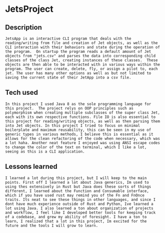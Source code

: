 # JetsProject


## Description
	JetsApp is an interactive CLI program that deals with the reading/writing from file and creation of Jet objects, as well as the CLI interaction with their behaviors and state during the operation of the program.  On startup the program reads a default amount of Jet objects from "jets.csv" and parses the data into corresponding child classes of the class Jet, creating instances of these classes.  These objects are then able to be interacted with in various ways within the program. The user can create, delete, fly, or assign a pilot to, each jet. The user has many other options as well as but not limited to saving the current state of their JetApp into a csv file.

## Tech used
	In this project I used Java 8 as the sole programming language for this project.  The project relys on OOP principles such as polymorphism when creating multiple subclasses of the super class Jet, each with its own respective functions. File IO is also essential to this project for reading/writing objects, as well as then parsing them into Jet objects. In this project I tried to focus on minimal boilerplate and maximum reusability, this can be seen in my use of generic types in various methods, I believe this is essential as it allows for the clean refactoring of the code when necessary, which was a lot haha. Another neat feature I enjoyed was using ANSI escape codes to change the color of the text on terminal, which I like a lot, seeing as this is a CLI application.

## Lessons learned
	I learned a lot during this project, but I will keep to the main points. First off I learned a lot about Java generics, Im used to using thes extensively in Rust but Java does these sorts of things different, I learned about the Function and Consumable interface, which if you have used rust may remind you of the Fn and FnOnce traits. Its neat to see these things in other languages, and since I dont have much experience outside of Rust and Python, Ive learned a lot using Java. I also learned a ton about organization of projects and workflow, I feel like I developed better tools for keeping track of a codebase, and grew my ability of foresight. I have a ton to learn, I realized that a lot in this project, Im excited for the future and the tools I will grow to learn.
